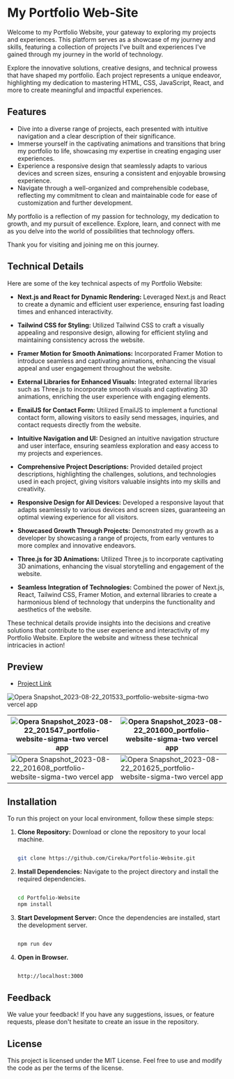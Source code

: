 # My Portfolio Web-Site

Welcome to my Portfolio Website, your gateway to exploring my projects and experiences. This platform serves as a showcase of my journey and skills, featuring a collection of projects I've built and experiences I've gained through my journey in the world of technology.

Explore the innovative solutions, creative designs, and technical prowess that have shaped my portfolio. Each project represents a unique endeavor, highlighting my dedication to mastering HTML, CSS, JavaScript, React, and more to create meaningful and impactful experiences.

## Features

- Dive into a diverse range of projects, each presented with intuitive navigation and a clear description of their significance.
- Immerse yourself in the captivating animations and transitions that bring my portfolio to life, showcasing my expertise in creating engaging user experiences.
- Experience a responsive design that seamlessly adapts to various devices and screen sizes, ensuring a consistent and enjoyable browsing experience.
- Navigate through a well-organized and comprehensible codebase, reflecting my commitment to clean and maintainable code for ease of customization and further development.

My portfolio is a reflection of my passion for technology, my dedication to growth, and my pursuit of excellence. Explore, learn, and connect with me as you delve into the world of possibilities that technology offers.

Thank you for visiting and joining me on this journey.

## Technical Details

Here are some of the key technical aspects of my Portfolio Website:

- **Next.js and React for Dynamic Rendering:** Leveraged Next.js and React to create a dynamic and efficient user experience, ensuring fast loading times and enhanced interactivity.

- **Tailwind CSS for Styling:** Utilized Tailwind CSS to craft a visually appealing and responsive design, allowing for efficient styling and maintaining consistency across the website.

- **Framer Motion for Smooth Animations:** Incorporated Framer Motion to introduce seamless and captivating animations, enhancing the visual appeal and user engagement throughout the website.

- **External Libraries for Enhanced Visuals:** Integrated external libraries such as Three.js to incorporate smooth visuals and captivating 3D animations, enriching the user experience with engaging elements.

- **EmailJS for Contact Form:** Utilized EmailJS to implement a functional contact form, allowing visitors to easily send messages, inquiries, and contact requests directly from the website.

- **Intuitive Navigation and UI:** Designed an intuitive navigation structure and user interface, ensuring seamless exploration and easy access to my projects and experiences.

- **Comprehensive Project Descriptions:** Provided detailed project descriptions, highlighting the challenges, solutions, and technologies used in each project, giving visitors valuable insights into my skills and creativity.

- **Responsive Design for All Devices:** Developed a responsive layout that adapts seamlessly to various devices and screen sizes, guaranteeing an optimal viewing experience for all visitors.

- **Showcased Growth Through Projects:** Demonstrated my growth as a developer by showcasing a range of projects, from early ventures to more complex and innovative endeavors.

- **Three.js for 3D Animations:** Utilized Three.js to incorporate captivating 3D animations, enhancing the visual storytelling and engagement of the website.

- **Seamless Integration of Technologies:** Combined the power of Next.js, React, Tailwind CSS, Framer Motion, and external libraries to create a harmonious blend of technology that underpins the functionality and aesthetics of the website.

These technical details provide insights into the decisions and creative solutions that contribute to the user experience and interactivity of my Portfolio Website. Explore the website and witness these technical intricacies in action!

## Preview
- [Project Link](portfolio-website-231rwcdjy-cireka.vercel.app)
  
![Opera Snapshot_2023-08-22_201533_portfolio-website-sigma-two vercel app](https://github.com/Cireka/Portfolio-Website/assets/63955698/3c219ea2-019b-4fba-a277-8f96f25d6ef8)

| ![Opera Snapshot_2023-08-22_201547_portfolio-website-sigma-two vercel app](https://github.com/Cireka/Portfolio-Website/assets/63955698/f011582c-8039-428c-95c7-ea5425c6f5a5) | ![Opera Snapshot_2023-08-22_201600_portfolio-website-sigma-two vercel app](https://github.com/Cireka/Portfolio-Website/assets/63955698/74777277-862e-4a64-8ddd-ff8821e8a1f9) |
| ------------- | ------------- |
| ![Opera Snapshot_2023-08-22_201608_portfolio-website-sigma-two vercel app](https://github.com/Cireka/Portfolio-Website/assets/63955698/55ae4965-ac9f-4283-9b8c-b5721dd07d39)  | ![Opera Snapshot_2023-08-22_201625_portfolio-website-sigma-two vercel app](https://github.com/Cireka/Portfolio-Website/assets/63955698/26f8f58a-8c48-4c9e-b720-535760e6cb6e) |

## Installation

To run this project on your local environment, follow these simple steps:

1. **Clone Repository:** Download or clone the repository to your local machine.
   ```bash
   
   git clone https://github.com/Cireka/Portfolio-Website.git

2. **Install Dependencies:** Navigate to the project directory and install the required dependencies.
   ```bash
   
   cd Portfolio-Website
   npm install

3. **Start Development Server:** Once the dependencies are installed, start the development server.
   ```bash
   
   npm run dev

5. **Open in Browser.**
   ```bash
   
   http://localhost:3000
   
## Feedback
We value your feedback! If you have any suggestions, issues, or feature requests, please don't hesitate to create an issue in the repository.

## License
This project is licensed under the MIT License. Feel free to use and modify the code as per the terms of the license.

